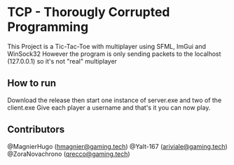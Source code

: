 # TCP - Thorougly Corrupted Programming

This Project is a Tic-Tac-Toe with multiplayer using SFML, ImGui and WinSock32
However the program is only sending packets to the localhost (127.0.0.1) so it's not "real" multiplayer

## How to run

Download the release then start one instance of server.exe and two of the client.exe
Give each player a username and that's it you can now play.

## Contributors

@MagnierHugo (hmagnier@gaming.tech)
@Yalt-167 (ariviale@gaming.tech)
@ZoraNovachrono (qrecco@gaming.tech)
